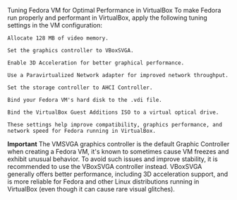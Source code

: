 Tuning Fedora VM for Optimal Performance in VirtualBox
To make Fedora run properly and performant in VirtualBox, apply the following tuning settings in the VM configuration:

```
Allocate 128 MB of video memory.

Set the graphics controller to VBoxSVGA.

Enable 3D Acceleration for better graphical performance.

Use a Paravirtualized Network adapter for improved network throughput.

Set the storage controller to AHCI Controller.

Bind your Fedora VM's hard disk to the .vdi file.

Bind the VirtualBox Guest Additions ISO to a virtual optical drive.

These settings help improve compatibility, graphics performance, and network speed for Fedora running in VirtualBox.
```
**Important**
The VMSVGA graphics controller is the default Graphic Controller when creating a Fedora VM, it's known to sometimes cause VM freezes and exhibit unusual behavior. To avoid such issues and improve stability, it is recommended to use the VBoxSVGA controller instead. VBoxSVGA generally offers better performance, including 3D acceleration support, and is more reliable for Fedora and other Linux distributions running in VirtualBox (even though it can cause rare visual glitches).
